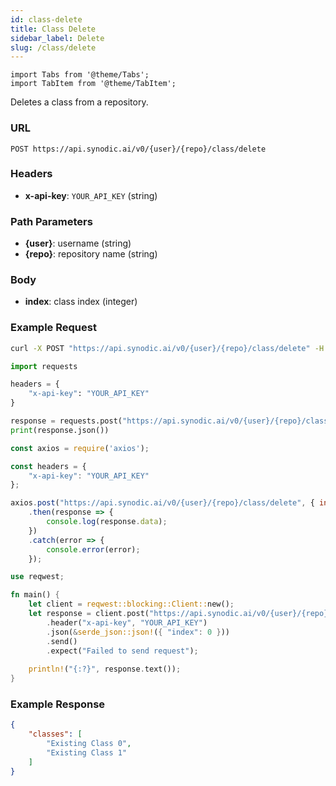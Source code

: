 ```yaml
---
id: class-delete
title: Class Delete
sidebar_label: Delete
slug: /class/delete
---
```


```mdx-code-block
import Tabs from '@theme/Tabs';
import TabItem from '@theme/TabItem';
```


Deletes a class from a repository.


### URL

`POST https://api.synodic.ai/v0/{user}/{repo}/class/delete`

### Headers

- **x-api-key**: `YOUR_API_KEY` (string)

### Path Parameters

- **\{user\}**: username (string)
- **\{repo\}**: repository name (string)

### Body

- **index**: class index (integer)

### Example Request

<Tabs>
<TabItem value="Bash">

```bash
curl -X POST "https://api.synodic.ai/v0/{user}/{repo}/class/delete" -H "x-api-key: YOUR_API_KEY" -H "Content-Type: application/json" -d '{"index": 0}'
```

</TabItem>
<TabItem value="Python">

```python
import requests

headers = {
    "x-api-key": "YOUR_API_KEY"
}

response = requests.post("https://api.synodic.ai/v0/{user}/{repo}/class/delete", headers=headers, json={"index": 0})
print(response.json())
```

</TabItem>
<TabItem value="Node.js">

```javascript
const axios = require('axios');

const headers = {
    "x-api-key": "YOUR_API_KEY"
};

axios.post("https://api.synodic.ai/v0/{user}/{repo}/class/delete", { index: 0 }, { headers })
    .then(response => {
        console.log(response.data);
    })
    .catch(error => {
        console.error(error);
    });
```

</TabItem>
<TabItem value="Rust">

```rust
use reqwest;

fn main() {
    let client = reqwest::blocking::Client::new();
    let response = client.post("https://api.synodic.ai/v0/{user}/{repo}/class/delete")
        .header("x-api-key", "YOUR_API_KEY")
        .json(&serde_json::json!({ "index": 0 }))
        .send()
        .expect("Failed to send request");
        
    println!("{:?}", response.text());
}
```

</TabItem>
</Tabs>

### Example Response

```json
{
    "classes": [
        "Existing Class 0",
        "Existing Class 1"
    ]
}